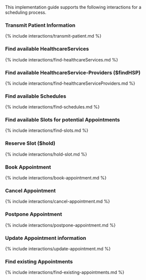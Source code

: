 This implementation guide supports the following interactions for a scheduling process.

### Transmit Patient Information
{% include interactions/transmit-patient.md %}
### Find available HealthcareServices
{% include interactions/find-healthcareServices.md %}
### Find available HealthcareService-Providers ($findHSP)
{% include interactions/find-healthcareServiceProviders.md %}
### Find available Schedules
{% include interactions/find-schedules.md %}
### Find available Slots for potential Appointments
{% include interactions/find-slots.md %}
### Reserve Slot ($hold)
{% include interactions/hold-slot.md %}
### Book Appointment
{% include interactions/book-appointment.md %}
### Cancel Appointment
{% include interactions/cancel-appointment.md %}
### Postpone Appointment
{% include interactions/postpone-appointment.md %}
### Update Appointment information
{% include interactions/update-appointment.md %}
### Find existing Appointments
{% include interactions/find-existing-appointments.md %}
